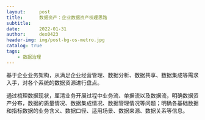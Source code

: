```yaml
---
layout:     post
title:      数据资产：企业数据资产梳理思路
subtitle:   
date:       2022-01-31
author:     dex0423
header-img: img/post-bg-os-metro.jpg
catalog: true
tags:
    - 数据治理
---
```




基于企业业务架构，从满足企业经营管理、数据分析、数据共享、数据集成等需求入手，对各个系统的数据资源进行盘点。

通过梳理数据现状，厘清业务开展过程中业务流、单据流以及数据流，明确数据资产分布，数据的质量情况、数据集成情况、数据管理情况等问题；明确各基础数据和指标数据的业务含义、数据口径、适用场景、数据来源、数据关系等信息。